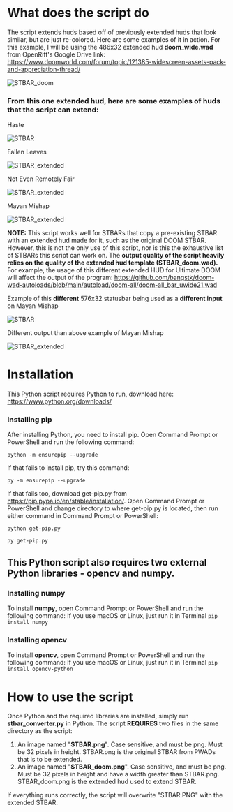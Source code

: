 # What does the script do
The script extends huds based off of previously extended huds that look similar, but are just re-colored. Here are some examples of it in action. For this example, I will be using the 486x32 extended hud **doom_wide.wad** from OpenRift's Google Drive link: https://www.doomworld.com/forum/topic/121385-widescreen-assets-pack-and-appreciation-thread/

![STBAR_doom](https://github.com/Sbzro12345/STBAR_extender/assets/72307706/d40517df-8221-4ff9-8e8f-fdaa5e30a26b)

### From this one extended hud, here are some examples of huds that the script can extend:

Haste

![STBAR](https://github.com/Sbzro12345/STBAR_extender/assets/72307706/f02c9d0d-0a2e-4ca2-b350-c3301d28f337)

Fallen Leaves

![STBAR_extended](https://github.com/Sbzro12345/STBAR_extender/assets/72307706/3ce2816a-8707-42a1-a75a-eeb0e92579a1)

Not Even Remotely Fair

![STBAR_extended](https://github.com/Sbzro12345/STBAR_extender/assets/72307706/9f3177c4-1706-40f7-8b33-e306886ec952)

Mayan Mishap

![STBAR_extended](https://github.com/Sbzro12345/STBAR_extender/assets/72307706/811c1a23-0bf8-4aee-aa9e-16ec4a47c476)

**NOTE:** This script works well for STBARs that copy a pre-existing STBAR with an extended hud made for it, such as the original DOOM STBAR. However, this is not the only use of this script, nor is this the exhaustive list of STBARs this script can work on. The **output quality of the script heavily relies on the quality of the extended hud template (STBAR_doom.wad).** For example, the usage of this different extended HUD for Ultimate DOOM will affect the output of the program: https://github.com/bangstk/doom-wad-autoloads/blob/main/autoload/doom-all/doom-all_bar_uwide21.wad

Example of this **different** 576x32 statusbar being used as a **different input** on Mayan Mishap

![STBAR](https://github.com/Sbzro12345/STBAR_extender/assets/72307706/7aadfb89-45d4-4816-a0fc-32dbb15b3c70)

Different output than above example of Mayan Mishap

![STBAR_extended](https://github.com/Sbzro12345/STBAR_extender/assets/72307706/5e596019-7fe3-4bb1-ab88-dc183bfe25ec)

# Installation
This Python script requires Python to run, download here: https://www.python.org/downloads/

### Installing pip
After installing Python, you need to install pip. Open Command Prompt or PowerShell and run the following command:

```python -m ensurepip --upgrade```

If that fails to install pip, try this command:

```py -m ensurepip --upgrade```

If that fails too, download get-pip.py from https://pip.pypa.io/en/stable/installation/. Open Command Prompt or PowerShell and change directory to where get-pip.py is located, then run either command in Command Prompt or PowerShell:

```python get-pip.py```

```py get-pip.py```

## This Python script also requires two external Python libraries - **opencv** and **numpy**.
### Installing numpy
To install **numpy**, open Command Prompt or PowerShell and run the following command:
If you use macOS or Linux, just run it in Terminal
```pip install numpy```

### Installing opencv
To install **opencv**, open Command Prompt or PowerShell and run the following command:
If you use macOS or Linux, just run it in Terminal
```pip install opencv-python```

# How to use the script
Once Python and the required libraries are installed, simply run **stbar_converter.py** in Python.
The script **REQUIRES** two files in the same directory as the script:
1. An image named "**STBAR.png**". Case sensitive, and must be png. Must be 32 pixels in height. STBAR.png is the original STBAR from PWADs that is to be extended.
2. An image named "**STBAR_doom.png**". Case sensitive, and must be png. Must be 32 pixels in height and have a width greater than STBAR.png. STBAR_doom.png is the extended hud used to extend STBAR.

If everything runs correctly, the script will overwrite "STBAR.PNG" with the extended STBAR.
